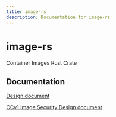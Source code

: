 ```yaml
---
title: image-rs
description: Documentation for image-rs
---
```


# image-rs

Container Images Rust Crate

## Documentation

[Design document](docs/design.md)

[CCv1 Image Security Design document](docs/ccv1_image_security_design.md)
